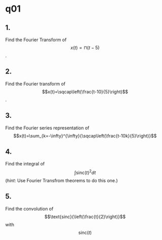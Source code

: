 # q01

## 1.
Find the Fourier Transform of $$x(t)=\sqcap(t-5)$$. 


## 2.
Find the Fourier transform of $$x(t)=\sqcap\left(\frac{t-10}{5}\right)$$.


## 3.
Find the Fourier series representation of $$x(t)=\sum_{k=-\infty}^{\infty}{\sqcap\left(\frac{t-10k}{5}\right)}$$


## 4.
Find the integral of $$\int\text{sinc}(t)^2dt$$ (*hint*: Use Fourier Transfrom theorems to do this one.)


## 5. 
Find the convolution of $$\text{sinc}{\left(\frac{t}{2}\right)}$$ with $$\text{sinc}{(t)}$$ 